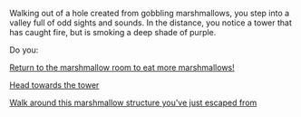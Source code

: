 Walking out of a hole created from gobbling marshmallows, you step into a
valley full of odd sights and sounds. In the distance, you notice a tower that
has caught fire, but is smoking a deep shade of purple.

Do you:

[Return to the marshmallow room to eat more marshmallows!](../eating-walls/eating-marshmallows.md)

[Head towards the tower](./journey-to-flaming-tower/journey-to-flaming-tower.md)

[Walk around this marshmallow structure you've just escaped from](./investigate-marshmallow-structure.md/investigate-marshmallow-structure.md)
